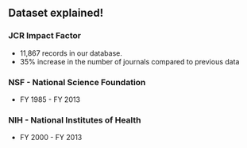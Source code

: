 ## Dataset explained!

### JCR Impact Factor
* 11,867 records in our database.
* 35% increase in the number of journals compared to previous data

### NSF - National Science Foundation
* FY 1985 - FY 2013


### NIH - National Institutes of Health
* FY 2000 - FY 2013
